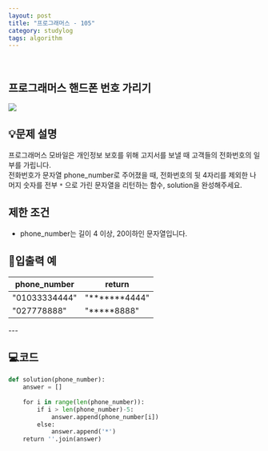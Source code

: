 ```yaml
---
layout: post
title: "프로그래머스 - 105"
category: studylog
tags: algorithm
---
```


<br>

## 프로그래머스 핸드폰 번호 가리기


![](https://velog.velcdn.com/images/dlsdud9098/post/e1464da6-734f-4172-a5d3-8df73b71a328/image.png)
## 💡문제 설명
프로그래머스 모바일은 개인정보 보호를 위해 고지서를 보낼 때 고객들의 전화번호의 일부를 가립니다.<br/>전화번호가 문자열 phone_number로 주어졌을 때, 전화번호의 뒷 4자리를 제외한 나머지 숫자를 전부 ```*```
으로 가린 문자열을 리턴하는 함수, solution을 완성해주세요.


## 제한 조건
* phone_number는 길이 4 이상,  20이하인 문자열입니다.




## 🔢입출력 예




<table><thead><tr><th>phone_number</th><th>return</th></tr></thead><tbody><tr><td>"01033334444"</td><td>"*******4444"</td></tr><tr><td>"027778888"</td><td>"*****8888"</td></tr></tbody>
</table>
---


## 💻코드


```python
def solution(phone_number):
    answer = []
    
    for i in range(len(phone_number)):
        if i > len(phone_number)-5:
            answer.append(phone_number[i])
        else:
            answer.append('*')
    return ''.join(answer)

